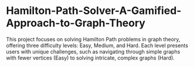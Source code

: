 # Hamilton-Path-Solver-A-Gamified-Approach-to-Graph-Theory
This project focuses on solving Hamilton Path problems in graph theory, offering three difficulty levels: Easy, Medium, and Hard. Each level presents users with unique challenges, such as navigating through simple graphs with fewer vertices (Easy) to solving intricate, complex graphs (Hard).
